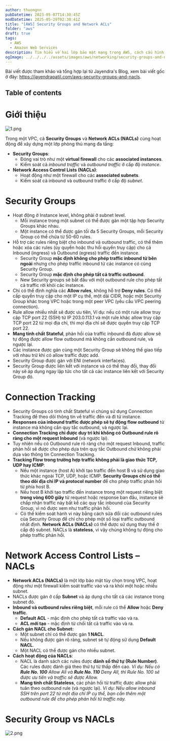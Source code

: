 ```yaml
---
author: thuongnn
pubDatetime: 2023-05-07T14:30:45Z
modDatetime: 2025-05-29T02:30:41Z
title: "[AWS] Security Groups and Network ACLs"
folder: "aws"
draft: true
tags:
  - AWS
  - Amazon Web Services
description: Tìm hiểu về hai lớp bảo mật mạng trong AWS, cách cấu hình và quản lý quyền truy cập vào tài nguyên.
ogImage: ../../../../assets/images/aws/networking/security-groups-and-nacls/1.png
---
```


Bài viết được tham khảo và tổng hợp lại từ Jayendra's Blog, xem bài viết gốc ở đây: https://jayendrapatil.com/aws-security-groups-and-nacls.

## Table of contents

# Giới thiệu

![1.png](@/assets/images/aws/networking/security-groups-and-nacls/1.png)

Trong một VPC, cả **Security Groups** và **Network ACLs (NACLs)** cùng hoạt động để xây dựng một lớp phòng thủ mạng đa tầng:

- **Security Groups**:
  - Đóng vai trò như một **virtual firewall** cho các **associated instances**.
  - Kiểm soát cả _inbound traffic_ và _outbound traffic_ ở cấp độ _instance_.
- **Network Access Control Lists (NACLs)**:
  - Hoạt động như một firewall cho các **associated subnets**.
  - Kiểm soát cả inbound và outbound traffic ở cấp độ _subnet_.

# **Security Groups**

- Hoạt động ở Instance level, không phải ở subnet level.
  - Mỗi instance trong một subnet có thể được gán một tập hợp Security Groups khác nhau.
  - Một instance có thể được gán tối đa 5 Security Groups, mỗi Security Group có thể chứa từ 50-60 rules.
- Hỗ trợ các rules riêng biệt cho inbound và outbound traffic, có thể thêm hoặc xóa các rules (ủy quyền hoặc thu hồi quyền truy cập) cho cả Inbound (ingress) và Outbound (egress) traffic đến instance.
  - Security Group **mặc định không cho phép traffic inbound từ bên ngoài** nhưng cho phép traffic inbound từ các instance có cùng Security Group.
  - Security Group **mặc định cho phép tất cả traffic outbound**.
  - New Security groups sẽ bắt đầu với một outbound rule cho phép tất cả traffic rời khỏi các instance.
- Chỉ có thể định nghĩa các **Allow rules**, không hỗ trợ **Deny rules**. Có thể cấp quyền truy cập cho một IP cụ thể, một dải CIDR, hoặc một Security Group khác trong VPC hoặc trong một peer VPC (yêu cầu VPC peering connection).
- Rule allow nhiều nhất sẽ được ưu tiên, Ví dụ: nếu có một rule allow truy cập TCP port 22 (SSH) từ IP 203.0.113.1 và một rule khác allow truy cập TCP port 22 từ mọi địa chỉ, thì mọi địa chỉ sẽ được quyền truy cập TCP port 22.
- **Mang tính chất Stateful**, phản hồi của traffic inbound đã được allow sẽ tự động được allow flow outbound mà không cần outbound rule, và ngược lại.
- Các instance được gán cùng một Security Group sẽ không thể giao tiếp với nhau trừ khi có allow traffic được add.
- Security Group được gán với ENI (network interfaces).
- Security Group được liên kết với instance và có thể thay đổi, thay đổi này sẽ áp dụng ngay lập tức cho tất cả các instance liên kết với Security Group đó.

# **Connection Tracking**

- Security Groups có tính chất Stateful vì chúng sử dụng Connection Tracking để theo dõi thông tin về traffic đến và đi từ instance.
- **Responses của inbound traffic được phép sẽ tự động flow outbound** từ instance mà không cần quy tắc outbound, và ngược lại.
- **Connection Tracking chỉ được duy trì khi không có Outbound rule rõ ràng cho một request Inbound** (và ngược lại).
- Tuy nhiên nếu có Outbound rule rõ ràng cho một request Inbound, traffic phản hồi sẽ được cho phép dựa trên quy tắc Outbound chứ không phải dựa vào thông tin Connection Tracking.
- **Tracking Flow trong trường hợp traffic không phải là giao thức TCP, UDP hay ICMP**:
  - Nếu một instance (host A) khởi tạo traffic đến host B và sử dụng giao thức khác ngoài TCP, UDP, hoặc ICMP. **Security Groups chỉ có thể theo dõi địa chỉ IP và protocol number** để cho phép traffic phản hồi từ phía host B.
  - Nếu host B khởi tạo traffic đến instance trong một request riêng biệt **trong vòng 600 giây** từ request hoặc response ban đầu, instance sẽ chấp nhận traffic này bất kể các quy tắc inbound của Security Group, vì nó được xem như traffic phản hồi.
  - Có thể kiểm soát hành vi này bằng cách sửa đổi các outbound rules của Security Group để chỉ cho phép một số loại traffic outbound nhất định. **Network ACLs (NACLs)** có thể được sử dụng thay thế ở cấp độ subnet. NACLs là **stateless**, vì vậy chúng không tự động cho phép traffic phản hồi.

# Network Access Control Lists – NACLs

- **Network ACLs (NACLs)** là một lớp bảo mật tùy chọn trong VPC, hoạt động như một firewall kiểm soát traffic vào và ra khỏi một hoặc nhiều subnet.
- NACLs được gán ở cấp **Subnet** và áp dụng cho tất cả các instance trong subnet đó.
- **Inbound và outbound rules riêng biệt**, mỗi rule có thể **Allow** hoặc **Deny traffic**.
  - **Default ACL** - mặc định cho phép tất cả traffic vào và ra.
  - **ACL mới tạo** - mặc định từ chối tất cả traffic vào và ra.
- **Cách gán NACL cho Subnet:**
  - Một subnet chỉ có thể được gán **1 NACL**.
  - Nếu không được gán rõ ràng, subnet sẽ tự động sử dụng **Default NACL**.
  - Một NACL có thể được gán cho nhiều subnet.
- **Cách hoạt động của NACLs**:
  - NACL là danh sách các rules được **đánh số thứ tự (Rule Number)**. Các rules được đánh giá theo thứ tự từ thấp đến cao.
    _Ví dụ: Nếu có **Rule No. 100** Allow All và **Rule No. 110** Deny All, thì Rule No. 100 sẽ được ưu tiên và traffic sẽ được Allow._
  - **Mang tính chất Stateless**, các phản hồi từ traffic được allow phải tuân theo outbound rule (và ngược lại).
    _Ví dụ: Nếu allow inbound SSH trên port 22 từ một địa chỉ IP cụ thể, bạn cần thêm một outbound rule để cho phép phản hồi từ traffic này._

# **Security Group vs NACLs**

![2.png](@/assets/images/aws/networking/security-groups-and-nacls/2.png)
